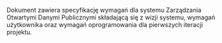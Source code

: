 Dokument zawiera specyfikację wymagań dla systemu Zarządzania Otwartymi Danymi Publicznymi składającą się z wizji systemu, wymagań użytkownika oraz wymagań oprogramowania dla pierwszych iteracji projektu.